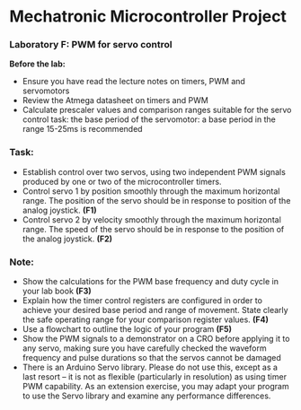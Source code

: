 # Mechatronic Microcontroller Project

### Laboratory F: PWM for servo control

**Before the lab:**
- Ensure you have read the lecture notes on timers, PWM and servomotors
- Review the Atmega datasheet on timers and PWM
- Calculate prescaler values and comparison ranges suitable for the servo control task: the base period of the servomotor: a base period in the range 15-25ms is recommended

### Task:
- Establish control over two servos, using two independent PWM signals produced by one or two of the microcontroller timers.
- Control servo 1 by position smoothly through the maximum horizontal range. The position of the servo should be in response to position of the analog joystick. **(F1)**
- Control servo 2 by velocity smoothly through the maximum horizontal range. The speed of the servo should be in response to the position of the analog joystick. **(F2)**
 

### Note:
- Show the calculations for the PWM base frequency and duty cycle in your lab book **(F3)**
- Explain how the timer control registers are configured in order to achieve your desired base period and range of movement. State clearly the safe operating range for your comparison register values. **(F4)**
- Use a flowchart to outline the logic of your program **(F5)**
- Show the PWM signals to a demonstrator on a CRO before applying it to any servo, making sure you have carefully checked the waveform frequency and pulse durations so that the servos cannot be damaged
- There is an Arduino Servo library. Please do not use this, except as a last resort – it is not as flexible (particularly in resolution) as using timer PWM capability. As an extension exercise, you may adapt your program to use the Servo library and examine any performance differences.
